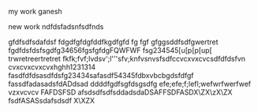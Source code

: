 my work ganesh

new work
ndfdsfadsnfsdfnds

gfdfsdfsdafdsf
fdgdfgfdgfddfkgdfgfd
fg
fgf
gfggsddfsdfgwertret
fgdfdsfdsfsgdfg34656fgsfgfdgFQWFWF
fsg234545[u[p[p[up[
trwretreertretret
fkfk;fvf;lvdsv';l'''sfv;knfvsnvsfsdfccvcxvxcvcsdfdfdsfvn
cvxcvxcvxcvxhghh1231314
fasdfdfdsasdfdsfg23434safasdf54345fdbxvbcbgdsfdfgf
fassdfadasadsfdADdsad  ddddfgdfsgfdsgsdfg
efe;efe;f;lefl;wefwrfwerfwef
vzxvcvcv
FAFDSFSD
afsdsdfsdfsddadsdaDSAFFSDFASDX\ZX\zX\ZX
fsdfASASsdafsdsdf
X\XZX


